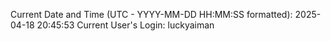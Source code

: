 Current Date and Time (UTC - YYYY-MM-DD HH:MM:SS formatted): 2025-04-18 20:45:53
Current User's Login: luckyaiman
